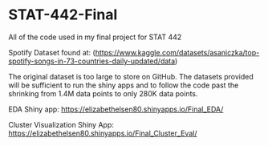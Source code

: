 # STAT-442-Final
All of the code used in my final project for STAT 442

Spotify Dataset found at: (https://www.kaggle.com/datasets/asaniczka/top-spotify-songs-in-73-countries-daily-updated/data)

The original dataset is too large to store on GitHub. The datasets provided will be sufficient to run the shiny apps and to follow the code past the shrinking from 1.4M data points to only 280K data points. 

EDA Shiny app: https://elizabethelsen80.shinyapps.io/Final_EDA/

Cluster Visualization Shiny App: https://elizabethelsen80.shinyapps.io/Final_Cluster_Eval/
